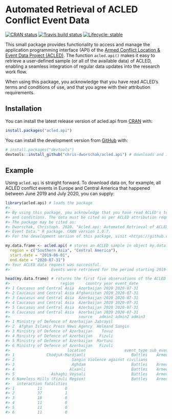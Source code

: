 
<!-- README.md is generated from README.Rmd. Please edit that file -->

# Automated Retrieval of ACLED Conflict Event Data

<!-- badges: start -->

[![CRAN
status](https://www.r-pkg.org/badges/version-last-release/acled.api)](https://CRAN.R-project.org/package=acled.api)
[![Travis build
status](https://travis-ci.com/chris-dworschak/acled.api.svg?branch=master)](https://travis-ci.com/chris-dworschak/acled.api)
[![Lifecycle:
stable](https://img.shields.io/badge/lifecycle-stable-brightgreen.svg)](https://www.tidyverse.org/lifecycle/#stable)
<!-- badges: end -->

This small package provides functionality to access and manage the
application programming interface (API) of the [Armed Conflict Location
& Event Data Project (ACLED)](https://acleddata.com/). The function
`acled.api()` makes it easy to retrieve a user-defined sample (or all of
the available data) of ACLED, enabling a seamless integration of regular
data updates into the research work flow.

When using this package, you acknowledge that you have read ACLED’s
terms and conditions of use, and that you agree with their attribution
requirements.

## Installation

You can install the latest release version of acled.api from
[CRAN](https://CRAN.R-project.org) with:

``` r
install.packages("acled.api")
```

You can install the development version from
[GitHub](https://github.com/) with:

``` r
# install.packages("devtools")
devtools::install_github("chris-dworschak/acled.api") # downloads and installs the package
```

## Example

Using `acled.api` is straight forward. To download data on, for example,
all ACLED conflict events in Europe and Central America that happened
between June 2019 and July 2020, you can supply:

``` r
library(acled.api) # loads the package
#> 
#> By using this package, you acknowledge that you have read ACLED's terms
#> and conditions. The data must be cited as per ACLED attribution requirements.
#> The package may be cited as:
#> Dworschak, Christoph. 2020. "Acled.api: Automated Retrieval of ACLED Conflict
#> Event Data." R package. CRAN version 1.0.7.
#> For the development version of this package, visit <https://github.com/chris-dworschak/acled.api/>

my.data.frame <- acled.api( # stores an ACLED sample in object my.data.frame
  region = c("Southern Asia", "Central America"), 
  start.date = "2019-06-01", 
  end.date = "2020-07-31")
#> Your ACLED data request was successful.
#>                  Events were retrieved for the period starting 2019-06-01 until 2020-07-31.

head(my.data.frame) # returns the first five observations of the ACLED sample
#>                      region     country year event_date
#> 1 Caucasus and Central Asia  Azerbaijan 2020 2020-07-31
#> 2 Caucasus and Central Asia Afghanistan 2020 2020-07-31
#> 3 Caucasus and Central Asia  Azerbaijan 2020 2020-07-31
#> 4 Caucasus and Central Asia  Azerbaijan 2020 2020-07-31
#> 5 Caucasus and Central Asia  Azerbaijan 2020 2020-07-31
#> 6 Caucasus and Central Asia  Azerbaijan 2020 2020-07-31
#>                              source   admin1 admin2 admin3
#> 1 Ministry of Defence of Azerbaijan Jabrayil              
#> 2  Afghan Islamic Press News Agency  Helmand Sangin       
#> 3 Ministry of Defence of Azerbaijan    Tovuz              
#> 4 Ministry of Defence of Azerbaijan   Fizuli              
#> 5 Ministry of Defence of Azerbaijan  Martuni              
#> 6 Ministry of Defence of Azerbaijan   Fizuli              
#>                         location                 event_type sub_event_type
#> 1              Chodjuk-Mardjanli                    Battles    Armed clash
#> 2                         Sangin Violence against civilians         Attack
#> 3                         Aghdam                    Battles    Armed clash
#> 4                        Alxanli                    Battles    Armed clash
#> 5                Ashaghi Veysali                    Battles    Armed clash
#> 6 Nameless Hills (Fizuli Region)                    Battles    Armed clash
#>   interaction fatalities
#> 1          11          0
#> 2          37          1
#> 3          18          0
#> 4          11          0
#> 5          11          0
#> 6          11          0
```

